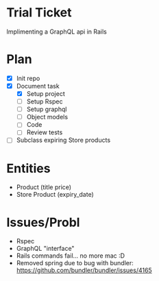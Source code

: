 
# Trial Ticket
Implimenting a GraphQL api in Rails

# Plan
- [x] Init repo
- [x] Document task
  - [x] Setup project
  - [ ] Setup Rspec
  - [ ] Setup graphql
  - [ ] Object models
  - [ ] Code
  - [ ] Review tests
- [ ] Subclass expiring Store products

# Entities
- Product (title price)
- Store Product (expiry_date)

# Issues/Probl
- Rspec
- GraphQL "interface"
- Rails commands fail... no more mac :D
- Removed spring due to bug with bundler: https://github.com/bundler/bundler/issues/4165
